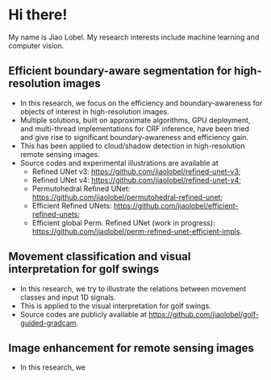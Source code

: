 Hi there!
=========

My name is Jiao Lobel. My research interests include machine learning and computer vision. 

Efficient boundary-aware segmentation for high-resolution images
----------------------------------------------------------------
- In this research, we focus on the efficiency and boundary-awareness for objects of interest in high-resolution images. 
- Multiple solutions, built on approximate algorithms, GPU deployment, and multi-thread implementations for CRF inference, have been tried and give rise to significant boundary-awareness and efficiency gain.
- This has been applied to cloud/shadow detection in high-resolution remote sensing images. 
- Source codes and experimental illustrations are available at
  - Refined UNet v3: https://github.com/jiaolobel/refined-unet-v3;
  - Refined UNet v4: https://github.com/jiaolobel/refined-unet-v4;
  - Permutohedral Refined UNet: https://github.com/jiaolobel/permutohedral-refined-unet;
  - Efficient Refined UNets: https://github.com/jiaolobel/efficient-refined-unets;
  - Efficient global Perm. Refined UNet (work in progress): https://github.com/jiaolobel/perm-refined-unet-efficient-impls.

Movement classification and visual interpretation for golf swings
-----------------------------------------------------------------
- In this research, we try to illustrate the relations between movement classes and input 1D signals.
- This is applied to the visual interpretation for golf swings.
- Source codes are publicly available at https://github.com/jiaolobel/golf-guided-gradcam.

Image enhancement for remote sensing images
-------------------------------------------
- In this research, we 
